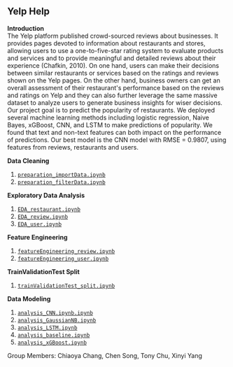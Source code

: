 ##  Yelp Help

**Introduction**</br>
The Yelp platform published crowd-sourced reviews about businesses. It provides pages devoted to information about restaurants and stores, allowing users to use a one-to-five-star rating system to evaluate products and services and to provide meaningful and detailed reviews about their experience (Chafkin, 2010). On one hand, users can make their decisions between similar restaurants or services based on the ratings and reviews shown on the Yelp pages. On the other hand, business owners can get an overall assessment of their restaurant's performance based on the reviews and ratings on Yelp and they can also further leverage the same massive dataset to analyze users to generate business insights for wiser decisions. Our project goal is to predict the popularity of restaurants. We deployed several machine learning methods including logistic regression, Naive Bayes, xGBoost, CNN, and LSTM to make predictions of popularity. We found that text and non-text features can both impact on the performance of predictions. Our best model is the CNN model with RMSE = 0.9807, using features from reviews, restaurants and users.

**Data Cleaning**
1.  [`preparation_importData.ipynb`](https://github.com/cyac15/IMT575_yelpHelp/blob/master/preparation_importData.ipynb)
2.  [`preparation_filterData.ipynb`](https://github.com/cyac15/IMT575_yelpHelp/blob/master/preparation_filterData.ipynb)

**Exploratory Data Analysis**
1.  [`EDA_restaurant.ipynb`](https://github.com/cyac15/IMT575_yelpHelp/blob/master/EDA_restaurant.ipynb)
2.  [`EDA_review.ipynb`](https://github.com/cyac15/IMT575_yelpHelp/blob/master/EDA_review.ipynb)
3.  [`EDA_user.ipynb`](https://github.com/cyac15/IMT575_yelpHelp/blob/master/EDA_user.ipynb)

**Feature Engineering**
1.  [`featureEngineering_review.ipynb`](https://github.com/cyac15/IMT575_yelpHelp/blob/master/featureEngineering_review.ipynb)
2.  [`featureEngineering_user.ipynb`](https://github.com/cyac15/IMT575_yelpHelp/blob/master/featureEngineering_review.ipynb)


**TrainValidationTest Split**
1.  [`trainValidationTest_split.ipynb`](https://github.com/cyac15/IMT575_yelpHelp/blob/master/trainValidationTest_split.ipynb)

**Data Modeling**
1.  [`analysis_CNN.ipynb.ipynb`](https://github.com/cyac15/IMT575_yelpHelp/blob/master/featureEngineering_review.ipynb)
2.  [`analysis_GaussianNB.ipynb`](https://github.com/cyac15/IMT575_yelpHelp/blob/master/analysis_GaussianNB.ipynb)
3.  [`analysis_LSTM.ipynb`](https://github.com/cyac15/IMT575_yelpHelp/blob/master/analysis_LSTM.ipynb)
4.  [`analysis_baseline.ipynb`](https://github.com/cyac15/IMT575_yelpHelp/blob/master/analysis_baseline.ipynb)
5.  [`analysis_xGBoost.ipynb`](https://github.com/cyac15/IMT575_yelpHelp/blob/master/analysis_xGBoost.ipynb)


Group Members: Chiaoya Chang, Chen Song, Tony Chu, Xinyi Yang
